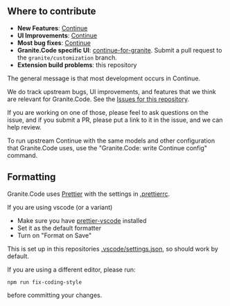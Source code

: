## Where to contribute

- **New Features**: [Continue](https://github.com/continuedev/continue)
- **UI Improvements**: [Continue](https://github.com/continuedev/continue)
- **Most bug fixes**: [Continue](https://github.com/continuedev/continue)
- **Granite.Code specific UI**: [continue-for-granite](https://github.com/Granite-Code/continue-for-granite/). Submit a pull request to the `granite/customization` branch.
- **Extension build problems**: this repository

The general message is that most development occurs in Continue.

We do track upstream bugs, UI improvements, and features
that we think are relevant for Granite.Code.
See the [Issues for this repository](https://github.com/Granite-Code/granite-code/issues).

If you are working on one of those,
please feel to ask questions on the issue,
and if you submit a PR, please put a link to it in the issue,
and we can help review.

To run upstream Continue
with the same models and other configuration that Granite.Code uses,
use the "Granite.Code: write Continue config" command.

## Formatting

Granite.Code uses [Prettier](https://prettier.io/) with the settings in [.prettierrc](.prettierrc).

If you are using vscode (or a variant)

- Make sure you have [prettier-vscode](https://marketplace.visualstudio.com/items?itemName=esbenp.prettier-vscode) installed
- Set it as the default formatter
- Turn on "Format on Save"

This is set up in this repositories [.vscode/settings.json](.vscode/settings.json), so should work by default.

If you are using a different editor, please run:

```
npm run fix-coding-style
```

before committing your changes.
